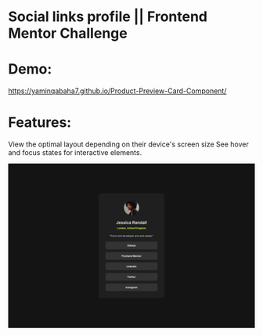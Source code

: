 # Social links profile || Frontend Mentor Challenge

# Demo:

https://yaminqabaha7.github.io/Product-Preview-Card-Component/

# Features:

View the optimal layout depending on their device's screen size
See hover and focus states for interactive elements.

![Getting Started](./image//destkop-design.jpg)
